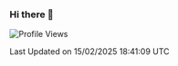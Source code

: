 ### Hi there 👋

<!--START_SECTION:waka-->
![Profile Views](http://img.shields.io/badge/Profile%20Views-0-blue)


 Last Updated on 15/02/2025 18:41:09 UTC
<!--END_SECTION:waka-->

<!--
**JackeyHua-SJTU/JackeyHua-SJTU** is a ✨ _special_ ✨ repository because its `README.md` (this file) appears on your GitHub profile.

Here are some ideas to get you started:

- 🔭 I’m currently working on ...
- 🌱 I’m currently learning ...
- 👯 I’m looking to collaborate on ...
- 🤔 I’m looking for help with ...
- 💬 Ask me about ...
- 📫 How to reach me: ...
- 😄 Pronouns: ...
- ⚡ Fun fact: ...
-->
